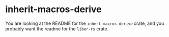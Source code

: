 # inherit-macros-derive
You are looking at the README for the `inhert-macros-derive` crate, and you probably want the readme for the `liber-rs` crate.  